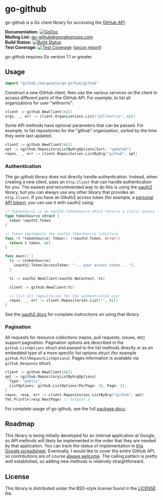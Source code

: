 # go-github #

go-github is a Go client library for accessing the [GitHub API][].

**Documentation:** [![GoDoc](https://godoc.org/github.com/google/go-github?status.svg)](https://godoc.org/github.com/google/go-github)  
**Mailing List:** [go-github@googlegroups.com](https://groups.google.com/group/go-github)  
**Build Status:** [![Build Status](https://travis-ci.org/google/go-github.svg?branch=master)](https://travis-ci.org/google/go-github)  
**Test Coverage:** [![Test Coverage](https://coveralls.io/repos/google/go-github/badge.svg?branch=master)](https://coveralls.io/r/google/go-github?branch=master) ([gocov report](https://drone.io/github.com/google/go-github/files/coverage.html))

go-github requires Go version 1.1 or greater.

## Usage ##

```go
import "github.com/google/go-github/github"
```

Construct a new GitHub client, then use the various services on the client to
access different parts of the GitHub API.  For example, to list all
organizations for user "willnorris":

```go
client := github.NewClient(nil)
orgs, _, err := client.Organizations.List("willnorris", nil)
```

Some API methods have optional parameters that can be passed.  For example,
to list repositories for the "github" organization, sorted by the time they
were last updated:

```go
client := github.NewClient(nil)
opt := &github.RepositoryListByOrgOptions{Sort: "updated"}
repos, _, err := client.Repositories.ListByOrg("github", opt)
```

### Authentication ###

The go-github library does not directly handle authentication.  Instead, when
creating a new client, pass an `http.Client` that can handle authentication for
you.  The easiest and recommended way to do this is using the [oauth2][]
library, but you can always use any other library that provides an
`http.Client`.  If you have an OAuth2 access token (for example, a [personal
API token][]), you can use it with oauth2 using:

```go
// tokenSource is an oauth2.TokenSource which returns a static access token
type tokenSource struct {
  token *oauth2.Token
}

// Token implements the oauth2.TokenSource interface
func (t *tokenSource) Token() (*oauth2.Token, error){
  return t.token, nil
}

func main() {
  ts := &tokenSource{
    &oauth2.Token{AccessToken: "... your access token ..."},
  }

  tc := oauth2.NewClient(oauth2.NoContext, ts)

  client := github.NewClient(tc)

  // list all repositories for the authenticated user
  repos, _, err := client.Repositories.List("", nil)
}
```

See the [oauth2 docs][] for complete instructions on using that library.

### Pagination ###

All requests for resource collections (repos, pull requests, issues, etc)
support pagination. Pagination options are described in the
`github.ListOptions` struct and passed to the list methods directly or as an
embedded type of a more specific list options struct (for example
`github.PullRequestListOptions`).  Pages information is available via
`github.Response` struct.

```go
client := github.NewClient(nil)
opt := &github.RepositoryListByOrgOptions{
  Type: "public",
  ListOptions: github.ListOptions{PerPage: 10, Page: 2},
}
repos, resp, err := client.Repositories.ListByOrg("github", opt)
fmt.Println(resp.NextPage) // outputs 3
```

For complete usage of go-github, see the full [package docs][].

[GitHub API]: https://developer.github.com/v3/
[oauth2]: https://github.com/golang/oauth2
[oauth2 docs]: https://godoc.org/golang.org/x/oauth2
[personal API token]: https://github.com/blog/1509-personal-api-tokens
[package docs]: https://godoc.org/github.com/google/go-github/github


## Roadmap ##

This library is being initially developed for an internal application at
Google, so API methods will likely be implemented in the order that they are
needed by that application.  You can track the status of implementation in
[this Google spreadsheet][roadmap].  Eventually, I would like to cover the entire
GitHub API, so contributions are of course [always welcome][contributing].  The
calling pattern is pretty well established, so adding new methods is relatively
straightforward.

[roadmap]: https://docs.google.com/spreadsheet/ccc?key=0ApoVX4GOiXr-dGNKN1pObFh6ek1DR2FKUjBNZ1FmaEE&usp=sharing
[contributing]: CONTRIBUTING.md


## License ##

This library is distributed under the BSD-style license found in the [LICENSE](./LICENSE)
file.
